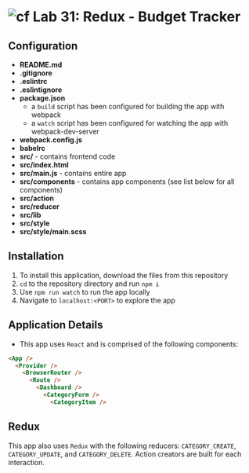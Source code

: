 ![cf](https://i.imgur.com/7v5ASc8.png) Lab 31: Redux - Budget Tracker
======

## Configuration
* **README.md**
* **.gitignore**
* **.eslintrc**
* **.eslintignore**
* **package.json**
  * a `build` script has been configured for building the app with webpack
  * a `watch` script has been configured for watching the app with webpack-dev-server
* **webpack.config.js**
* **babelrc**
* **src/** - contains frontend code
* **src/index.html**
* **src/main.js** - contains entire app
* **src/components** - contains app components (see list below for all components)
* **src/action**
* **src/reducer**
* **src/lib**
* **src/style**
* **src/style/main.scss**

## Installation
1. To install this application, download the files from this repository
2. `cd` to the repository directory and run `npm i`
3. Use `npm run watch` to run the app locally
4. Navigate to `localhost:<PORT>` to explore the app

## Application Details
* This app uses `React` and is comprised of the following components:

```html
<App />
  <Provider />
    <BrowserRouter />
      <Route />
        <Dashboard />
          <CategoryForm />
            <CategoryItem />
```

## Redux
This app also uses `Redux` with the following reducers: `CATEGORY_CREATE`, `CATEGORY_UPDATE`, and `CATEGORY_DELETE`. Action creators are built for each interaction.